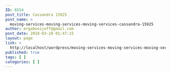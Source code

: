 ```yaml
---
ID: 6554
post_title: Cassandra 15925
post_name: >
  moving-services-moving-services-moving-services-cassandra-15925
author: mrgabonijeff@gmail.com
post_date: 2018-03-28 01:47:15
layout: page
link: >
  http://localhost/wordpress/moving-services-moving-services-moving-services-cassandra-15925/
published: true
tags: [ ]
categories: [ ]
---
```

